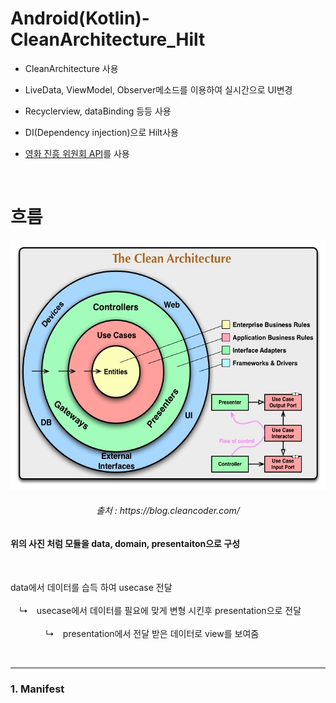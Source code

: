 # Android(Kotlin)-CleanArchitecture_Hilt

 - CleanArchitecture 사용<br>
 
 - LiveData, ViewModel, Observer메소드를 이용하여 실시간으로 UI변경<br>
 
 - Recyclerview, dataBinding 등등 사용<br>
 
 - DI(Dependency injection)으로 Hilt사용
 
 - <a href ="https://www.kobis.or.kr/kobisopenapi/homepg/main/main.do">영화 진흥 위원회 API</a>를 사용
<br>

 # 흐름
<div align="center">
 <img height="400" src="https://github.com/kimTH65/cs/blob/main/img/CleanArchitecture.jpg">
 <h6>출처 : https://blog.cleancoder.com/</h6>
</div>

<h4>위의 사진 처럼 모듈을 data, domain, presentaiton으로 구성</h4><br>

 data에서 데이터를 습득 하여 usecase 전달<br><br>
　↳　usecase에서 데이터를 필요에 맞게 변형 시킨후 presentation으로 전달<br><br>
　　　　↳　presentation에서 전달 받은 데이터로 view를 보여줌 
 


<br>
<hr>

<h3>1. Manifest</h3>
